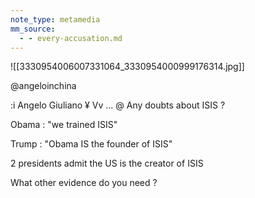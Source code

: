 ```yaml
---
note_type: metamedia
mm_source:
  - - every-accusation.md
---
```


![[3330954006007331064_3330954000999176314.jpg]]

@angeloinchina

:i Angelo Giuliano ¥ Vv ... @
Any doubts about ISIS ?

Obama : "we trained ISIS"

Trump : "Obama IS the founder of ISIS"

2 presidents admit the US is the creator of ISIS

What other evidence do you need ?


